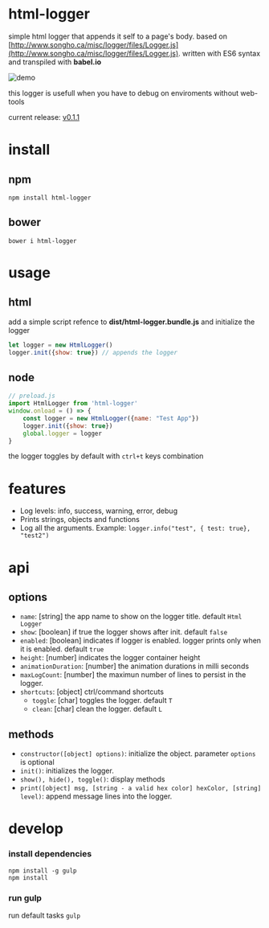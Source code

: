 
html-logger
===========
simple html logger that appends it self to a page's body. based on [http://www.songho.ca/misc/logger/files/Logger.js](http://www.songho.ca/misc/logger/files/Logger.js).
written with ES6 syntax and transpiled with **babel.io**

![demo](https://github.com/b1tdust/html-logger/blob/release/v0.1.0/screenshots/demo.gif?raw=true)

this logger is usefull when you have to debug on enviroments without web-tools

current release: [v0.1.1](https://github.com/b1tdust/html-logger/releases/tag/v0.1.1)

install
=======
## npm
```
npm install html-logger
```

## bower
```
bower i html-logger
```

usage
=====
## html
add a simple script refence to **dist/html-logger.bundle.js** and initialize the logger
```js
let logger = new HtmlLogger()
logger.init({show: true}) // appends the logger
```

## node
```js
// preload.js
import HtmlLogger from 'html-logger'
window.onload = () => {
    const logger = new HtmlLogger({name: "Test App"})
    logger.init({show: true})
    global.logger = logger
}
```

the logger toggles by default with `ctrl+t` keys combination

features
========
* Log levels: info, success, warning, error, debug
* Prints strings, objects and functions
* Log all the arguments. Example: `logger.info("test", { test: true}, "test2")`

api
===
## options
* `name`: [string] the app name to show on the logger title. default `Html Logger`
* `show`: [boolean] if true the logger shows after init. default `false`  
* `enabled`: [boolean] indicates if logger is enabled. logger prints only when it is enabled. default `true`
* `height`: [number] indicates the logger container height
* `animationDuration`: [number] the animation durations in milli seconds
* `maxLogCount`: [number] the maximun number of lines to persist in the logger.
* `shortcuts`: [object] ctrl/command shortcuts
    * `toggle`: [char] toggles the logger. default `T`
    * `clean`: [char] clean the logger. default `L`

## methods
* `constructor([object] options)`: initialize the object. parameter `options` is optional
* `init()`: initializes the logger.
* `show(), hide(), toggle()`: display methods
* `print([object] msg, [string - a valid hex color] hexColor, [string] level)`: append message lines into the logger.

develop
=======
### install dependencies
```
npm install -g gulp
npm install
``` 
### run gulp
run default tasks
`gulp`
